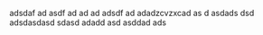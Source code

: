 adsdaf
ad
asdf
ad
ad
ad
adsdf
ad
adadzcvzxcad
as
d
asdads
dsd
adsdasdasd
sdasd
adadd
asd
asddad
ads
